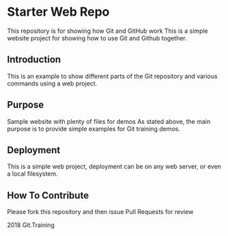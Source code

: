 # Starter Web Repo

This repository is for showing how Git and GitHub work
This is a simple website project for showing how to use Git and Github together.

## Introduction
This is an example to show different parts of the Git repository and various commands using a web project.

## Purpose

Sample website with plenty of files for demos
As stated above, the main purpose is to provide simple examples for Git training demos.

## Deployment 
This is a simple web project, deployment can be on any web server, or even a local filesystem.

## How To Contribute

Please fork this repository and then issue Pull Requests for review

2018 Git.Training